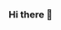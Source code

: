 ### Hi there 👋

<!--
- 👨‍💻 My name is Raidra Zeniananto
- 🔭 I’m currently learning at Lambung Mangkurat University
- 🌱 I’m currently learning Computer Science
- 👀 I’m interested in Mobile Development Android and Flutter
- 📫 You can reach me at
https://www.linkedin.com/in/raidrazeniananto/
-->
